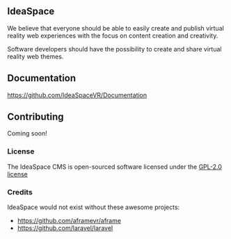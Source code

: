 ## IdeaSpace 

We believe that everyone should be able to easily create and publish virtual reality web experiences with the focus on content creation and creativity. 

Software developers should have the possibility to create and share virtual reality web themes.

## Documentation

https://github.com/IdeaSpaceVR/Documentation

## Contributing

Coming soon!

### License

The IdeaSpace CMS is open-sourced software licensed under the [GPL-2.0 license](https://opensource.org/licenses/GPL-2.0)

### Credits

IdeaSpace would not exist without these awesome projects:

- https://github.com/aframevr/aframe
- https://github.com/laravel/laravel

